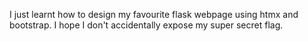 I just learnt how to design my favourite flask webpage using htmx and bootstrap. I hope I don't accidentally expose my super secret flag.
